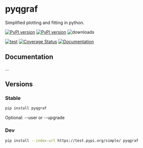 # pyqgraf
Simplified plotting and fitting in python.

[![PyPI version][pypi image]][pypi link] [![PyPI version][pypi versions]][pypi link] ![downloads](https://img.shields.io/pypi/dm/pyqgraf.svg)

 [![test][a t image]][a t link] [![Coverage Status][c t i]][c t l] [![Documentation][rtd t i]][rtd t l]

## Documentation

...

## Versions

### Stable

```sh
pip install pyqgraf
```

Optional: --user or --upgrade

### Dev

```sh
pip install --index-url https://test.pypi.org/simple/ pyqgraf
```

[doc stable]: https://apn-pucky.github.io/pyqgraf/index.html
[doc test]: https://apn-pucky.github.io/pyqgraf/test/index.html

[pypi image]: https://badge.fury.io/py/pyqgraf.svg
[pypi link]: https://pypi.org/project/pyqgraf/
[pypi versions]: https://img.shields.io/pypi/pyversions/pyqgraf.svg

[a s image]: https://github.com/APN-Pucky/pyqgraf/actions/workflows/stable.yml/badge.svg
[a s link]: https://github.com/APN-Pucky/pyqgraf/actions/workflows/stable.yml
[a t link]: https://github.com/APN-Pucky/pyqgraf/actions/workflows/test.yml
[a t image]: https://github.com/APN-Pucky/pyqgraf/actions/workflows/test.yml/badge.svg

[cc s q i]: https://app.codacy.com/project/badge/Grade/38630d0063814027bd4d0ffaa73790a2?branch=stable
[cc s q l]: https://www.codacy.com/gh/APN-Pucky/pyqgraf/dashboard?utm_source=github.com&amp;utm_medium=referral&amp;utm_content=APN-Pucky/smpl&amp;utm_campaign=Badge_Grade?branch=stable
[cc s c i]: https://app.codacy.com/project/badge/Coverage/38630d0063814027bd4d0ffaa73790a2?branch=stable
[cc s c l]: https://www.codacy.com/gh/APN-Pucky/pyqgraf/dashboard?utm_source=github.com&utm_medium=referral&utm_content=APN-Pucky/smpl&utm_campaign=Badge_Coverage?branch=stable

[cc q i]: https://app.codacy.com/project/badge/Grade/38630d0063814027bd4d0ffaa73790a2
[cc q l]: https://www.codacy.com/gh/APN-Pucky/pyqgraf/dashboard?utm_source=github.com&amp;utm_medium=referral&amp;utm_content=APN-Pucky/smpl&amp;utm_campaign=Badge_Grade
[cc c i]: https://app.codacy.com/project/badge/Coverage/38630d0063814027bd4d0ffaa73790a2
[cc c l]: https://www.codacy.com/gh/APN-Pucky/pyqgraf/dashboard?utm_source=github.com&utm_medium=referral&utm_content=APN-Pucky/smpl&utm_campaign=Badge_Coverage

[c s i]: https://coveralls.io/repos/github/APN-Pucky/pyqgraf/badge.svg?branch=stable
[c s l]: https://coveralls.io/github/APN-Pucky/pyqgraf?branch=stable
[c t l]: https://coveralls.io/github/APN-Pucky/pyqgraf?branch=master
[c t i]: https://coveralls.io/repos/github/APN-Pucky/pyqgraf/badge.svg?branch=master

[rtd s i]: https://readthedocs.org/projects/pyqgraf/badge/?version=stable
[rtd s l]: https://pyqgraf.readthedocs.io/en/stable/?badge=stable
[rtd t i]: https://readthedocs.org/projects/pyqgraf/badge/?version=latest
[rtd t l]: https://pyqgraf.readthedocs.io/en/latest/?badge=latest

